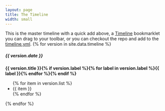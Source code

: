```yaml
---
layout: page
title: The Timeline
width: small
---
```


<div class="tm-timeline uk-margin-large-top">
    <p>This is the master timeline with a quick add above, a <a href="javascript:void(window.open('https://github.com/kinlane/timeline/issues/new?labels=timeline&title=%27+encodeURIComponent(document.title)+%27&body=%27+getSelection().toString()+%27%20~%20%27+encodeURIComponent(location.href)));">Timeline</a> bookmarklet you can drag to your toolbar, or you can checkout the repo and add to the <a href="https://github.com/kinlane/timeline/blob/main/_data/timeline.yml" target="_blank">timeline.yml</a>.
    {% for version in site.data.timeline %}
    <div class="tm-timeline-entry">
        <div class="tm-timeline-time">
            <h5>{{ version.date }}</h5>
        </div>
        <div class="tm-timeline-body">
            <h3 class="uk-flex uk-flex-middle" style="font-size: 14px;">{{ version.title }}{% if version.label %}{% for label in version.label %}<span class="uk-label uk-margin-small-left">{{ label }}</span>{% endfor %}{% endif %}</h3>
            <ul class="uk-list">
                {% for item in version.list %}
                <li>{{ item }}</li>
                {% endfor %}
            </ul>
        </div>
    </div>
    {% endfor %}
</div>

